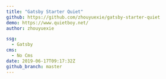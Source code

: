 ```yaml
---
title: "Gatsby Starter Quiet"
github: https://github.com/zhouyuexie/gatsby-starter-quiet
demo: https://www.quietboy.net/
author: zhouyuexie

ssg:
  - Gatsby
cms:
  - No Cms
date: 2019-06-17T09:17:32Z
github_branch: master
---
```

